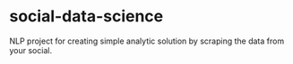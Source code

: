 # social-data-science
NLP project for creating simple analytic solution by scraping the data from your social.
